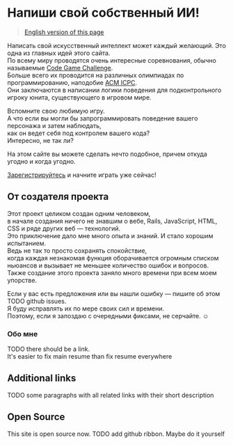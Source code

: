 # Напиши свой собственный ИИ!
> [English version of this page](about?lang=en)

Написать свой искусственный интеллект может каждый желающий. Это одна из главных идей этого сайта.  
По всему миру проводятся очень интересные соревнования, обычно называемые [Code Game Challenge](https://habrahabr.ru/post/270953/).  
Больше всего их проводится на различных олимпиадах по программированию, наподобие [ACM ICPC](http://icpc.baylor.edu/).  
Они заключаются в написании логики поведения для подконтрольного игроку юнита, существующего в игровом мире.

Вспомните свою любимую игру.   
А что если вы могли бы запрограммировать поведение вашего персонажа и затем наблюдать,   
как он ведет себя под контролем вашего кода?  
Интересно, не так ли?

На этом сайте вы можете сделать нечто подобное, причем откуда угодно и когда угодно.
 
[Зарегистрируйтесь](/users/sign_up) и начните играть уже сейчас!

## От создателя проекта
Этот проект целиком создан одним человеком,   
в начале создания ничего не знавшим о вебе, Rails, JavaScript, HTML, CSS и ряде других веб — технологий.  
Это приключение дало мне много опыта и знаний. И стало хорошим испытанием.    
Ведь не так то просто сохранять спокойствие,  
когда каждая незнакомая функция оборачивается огромным списком ньюансов и вызывает не меньшее количество ошибок и вопросов.  
Также создание этого проекта заняло много времени при всем моем упорстве.  

Если у вас есть предложения или вы нашли ошибку — пишите об этом TODO github issues.  
Я буду исправлять их по мере своих сил и времени.    
Поэтому, если я запоздаю с очередными фиксами, не серчайте. ☺

### Обо мне
TODO there should be a link.  
It's easier to fix main resume than fix resume everywhere

## Additional links
TODO some paragraphs with all related links with their short description

## Open Source
This site is open source now.
TODO add github ribbon. Maybe do it yourself